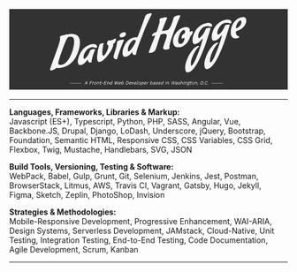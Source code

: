 <img src="https://raw.githubusercontent.com/davehogge/davehogge/master/readme-header.png" alt="banner that says David Hogge, a front-end developer based in Washington, D.C.">

---

**Languages, Frameworks, Libraries & Markup:**  
Javascript (ES+), Typescript, Python, PHP, SASS, Angular, Vue, Backbone.JS, Drupal, Django, LoDash, Underscore, jQuery, Bootstrap, Foundation, Semantic HTML, Responsive CSS, CSS Variables, CSS Grid, Flexbox, Twig, Mustache, Handlebars, SVG, JSON

**Build Tools, Versioning, Testing & Software:**  
WebPack, Babel, Gulp, Grunt, Git, Selenium, Jenkins, Jest, Postman, BrowserStack, Litmus, AWS, Travis CI, Vagrant, Gatsby, Hugo, Jekyll, Figma, Sketch, Zeplin, PhotoShop, Invision

**Strategies & Methodologies:**  
Mobile-Responsive Development, Progressive Enhancement, WAI-ARIA, Design Systems, Serverless Development, JAMstack, Cloud-Native, Unit Testing, Integration Testing, End-to-End Testing, Code Documentation, Agile Development, Scrum, Kanban

---